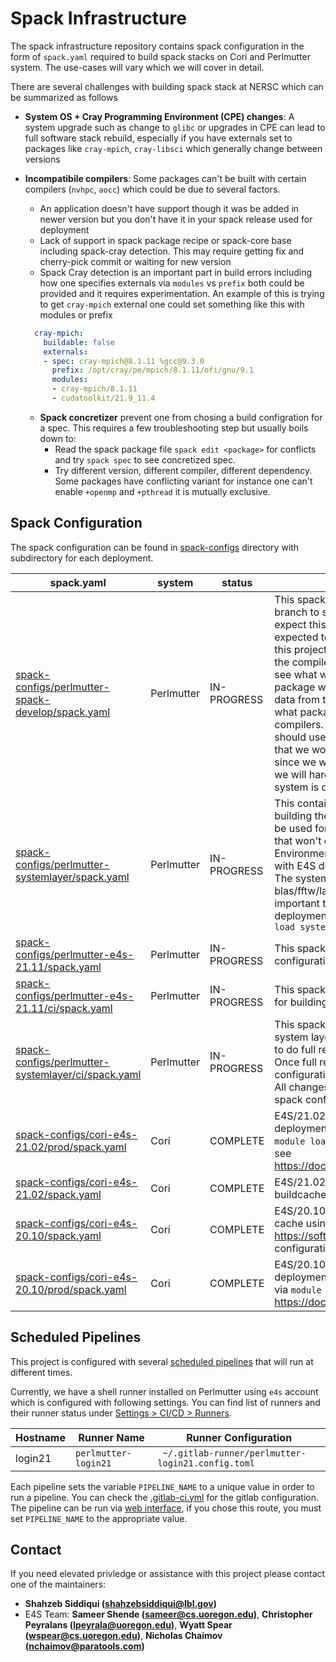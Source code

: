 # Spack Infrastructure

The spack infrastructure repository contains spack configuration in the form of `spack.yaml` required to build spack stacks on Cori and Perlmutter system. The use-cases will vary which we will cover in detail. 

There are several challenges with building spack stack at NERSC which can be summarized as follows

- **System OS + Cray Programming Environment (CPE) changes**: A system upgrade such as change to `glibc` or upgrades in CPE can lead to full software stack rebuild, especially if you have externals set to packages like `cray-mpich`, `cray-libsci` which generally change between versions
- **Incompatibile compilers**: Some packages can't be built with certain compilers (`nvhpc`, `aocc`) which could be due to several factors. 
  - An application doesn't have support though it was be added in newer version but you don't have it in your spack release used for deployment
  - Lack of support in spack package recipe or spack-core base including spack-cray detection. This may require getting fix and cherry-pick commit or waiting for new version
  - Spack Cray detection is an important part in build errors including how one specifies externals via `modules` vs `prefix` both could be provided and it requires experimentation. An example of this is trying to get `cray-mpich` external one could set something like this with modules or prefix

  ```yaml
    cray-mpich:
      buildable: false
      externals:
      - spec: cray-mpich@8.1.11 %gcc@9.3.0
        prefix: /opt/cray/pe/mpich/8.1.11/ofi/gnu/9.1
        modules:
        - cray-mpich/8.1.11
        - cudatoolkit/21.9_11.4
  ```
  - **Spack concretizer** prevent one from chosing a build configration for a spec. This requires a few troubleshooting step but usually boils down to:
    - Read the spack package file `spack edit <package>` for conflicts and try `spack spec` to see concretized spec.
    - Try different version, different compiler, different dependency. Some packages have conflicting variant for instance one can't enable `+openmp` and `+pthread` it is mutually exclusive.


## Spack Configuration

The spack configuration can be found in [spack-configs](https://software.nersc.gov/NERSC/spack-infrastructure/-/tree/main/spack-configs) directory with subdirectory for each deployment. 

| spack.yaml | system | status | description | 
| ---------- | ------- | ----------- | --------- |
| [spack-configs/perlmutter-spack-develop/spack.yaml](https://software.nersc.gov/NERSC/spack-infrastructure/-/blob/main/spack-configs/perlmutter-spack-develop/spack.yaml) | Perlmutter | IN-PROGRESS | This spack configuration is based on `spack@develop` branch to see what packages can be built. We expect this pipeline will fail and we are not expected to fix build failure. The main purpose of this project is to build as many packages across all the compilers, mpi, blas providers of interest and see what works. Since we don't know which package works during deployment, we will leverage data from this pipeline to make informed decision what packages should be picked with given compilers. This pipeline is our development and we should use this to experiment new compilers. Note that we won't hardcode versions for packages since we want to build with latest release. However we will hardcode externals depending on how system is configured. |
| [spack-configs/perlmutter-systemlayer/spack.yaml](https://software.nersc.gov/NERSC/spack-infrastructure/-/tree/main/spack-configs/perlmutter-systemlayer/spack.yaml) | Perlmutter | IN-PROGRESS | This contains a spack configuration used for building the system layer for Perlmutter which will be used for providing a consistent set of compilers that won't change due to Cray Programming Environment (CPE) upgrade. This is meant to be with E4S deployment and **spack@develop** pipeline. The system layer includes compilers, mpi, blas/fftw/lapack/scalapack, nvhpc and other important tools. This configuration is used for deployment purposes and is accessible via `module load systemlayer` |
| [spack-configs/perlmutter-e4s-21.11/spack.yaml](https://software.nersc.gov/NERSC/spack-infrastructure/-/blob/main/spack-configs/perlmutter-e4s-21.11/spack.yaml) | Perlmutter | IN-PROGRESS | This spack configuration is deployment configuration for E4S/21.11. | 
| [spack-configs/perlmutter-e4s-21.11/ci/spack.yaml](https://software.nersc.gov/NERSC/spack-infrastructure/-/blob/main/spack-configs/perlmutter-e4s-21.11/ci/spack.yaml) | Perlmutter | IN-PROGRESS | This spack configuration is used for development for building E4S/21.11 using scheduled pipeline. | 
| [spack-configs/perlmutter-systemlayer/ci/spack.yaml](https://software.nersc.gov/NERSC/spack-infrastructure/-/tree/main/spack-configs/perlmutter-systemlayer/ci/spack.yaml) | Perlmutter | IN-PROGRESS | This spack configuration used for building the system layer used with scheduled pipeline in order to do full rebuild of system layer when needed. Once full rebuild is complete, the deployment configuration can be used to redeploy system layer. All changes for systemlayer should happen in this spack configuration |
| [spack-configs/cori-e4s-21.02/prod/spack.yaml](https://software.nersc.gov/NERSC/spack-infrastructure/-/tree/main/spack-configs/cori-e4s-21.02/prod/spack.yaml) | Cori | COMPLETE | E4S/21.02 spack configuration used for deployment purposes, this can be accessed via `module load e4s/21.02` on Cori. For more details see https://docs.nersc.gov/applications/e4s/cori/21.02/ | 
| [spack-configs/cori-e4s-21.02/spack.yaml](https://software.nersc.gov/NERSC/spack-infrastructure/-/tree/main/spack-configs/cori-e4s-21.02/spack.yaml) | Cori | COMPLETE | E4S/21.02 spack configuration that push to buildcache. | 
| [spack-configs/cori-e4s-20.10/spack.yaml](https://software.nersc.gov/NERSC/spack-infrastructure/-/blob/main/spack-configs/cori-e4s-20.10/spack.yaml) | Cori | COMPLETE |  E4S/20.10 spack configuration that push to build cache using `spack ci`.  This project lives in https://software.nersc.gov/NERSC/e4s-2010 and configuration was copied over here. | 
| [spack-configs/cori-e4s-20.10/prod/spack.yaml](https://software.nersc.gov/NERSC/spack-infrastructure/-/blob/main/spack-configs/cori-e4s-20.10/prod/spack.yaml) | Cori | COMPLETE |  E4S/20.10 spack configuration for Cori used for deployment purpose. This stack can be accessed via `module load e4s/20.10`. This is documented at https://docs.nersc.gov/applications/e4s/cori/20.10/ | 

## Scheduled Pipelines

This project is configured with several [scheduled pipelines](https://software.nersc.gov/NERSC/spack-infrastructure/-/pipeline_schedules) that will run at different times.

Currently, we have a shell runner installed on Perlmutter using `e4s` account which is configured with following settings. You can find list of runners and their runner status under [Settings > CI/CD > Runners](https://software.nersc.gov/NERSC/spack-infrastructure/-/settings/ci_cd).

| Hostname | Runner Name | Runner Configuration |
| --------- | ---------- | --------------------- |
| login21 | `perlmutter-login21` | ` ~/.gitlab-runner/perlmutter-login21.config.toml` |


Each pipeline sets the variable `PIPELINE_NAME` to a unique value in order to run a pipeline. You can check the [.gitlab-ci.yml](https://software.nersc.gov/NERSC/spack-infrastructure/-/blob/main/.gitlab-ci.yml) for the gitlab configuration. The pipeline can be run via [web interface](https://software.nersc.gov/NERSC/spack-infrastructure/-/pipelines/new), if you chose this route, you must set `PIPELINE_NAME` to the appropriate value.

## Contact

If you need elevated privledge or assistance with this project please contact one of the maintainers:

- **Shahzeb Siddiqui (shahzebsiddiqui@lbl.gov)**
- E4S Team: **Sameer Shende (sameer@cs.uoregon.edu)**, **Christopher Peyralans (lpeyrala@uoregon.edu)**, **Wyatt Spear (wspear@cs.uoregon.edu)**, **Nicholas Chaimov (nchaimov@paratools.com)**


